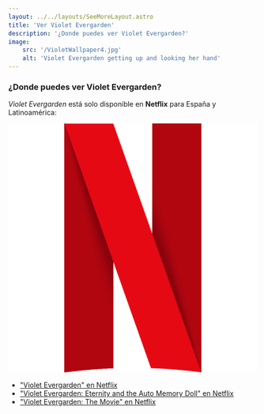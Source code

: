 ```yaml
---
layout: ../../layouts/SeeMoreLayout.astro
title: 'Ver Violet Evergarden'
description: '¿Donde puedes ver Violet Evergarden?'
image:
    src: '/VioletWallpaper4.jpg'
    alt: 'Violet Evergarden getting up and looking her hand'
---
```


### ¿Donde puedes ver Violet Evergarden?

_Violet Evergarden_ está solo disponible en **Netflix** para España y Latinoamérica:

![Netflix](../../images/netflixLogo.png 'Netflix')

-   ["Violet Evergarden" en Netflix](https://www.netflix.com/title/80182123 'Violet Evergarden anime')
-   ["Violet Evergarden: Eternity and the Auto Memory Doll" en Netflix](https://www.netflix.com/es/title/81208936 'Violet Evergarden: Eternity and the Auto Memory Doll')
-   ["Violet Evergarden: The Movie" en Netflix](https://www.netflix.com/es/title/81630362 'Violet Evergarden the Movie')
